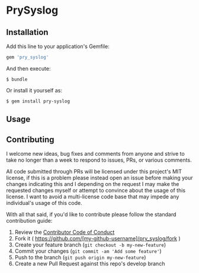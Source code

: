 # PrySyslog

## Installation

Add this line to your application's Gemfile:

```ruby
gem 'pry_syslog'
```

And then execute:

    $ bundle

Or install it yourself as:

    $ gem install pry-syslog

## Usage

## Contributing

I welcome new ideas, bug fixes and comments from anyone and strive to take no
longer than a week to respond to issues, PRs, or various comments.

All code submitted through PRs will be licensed under this project's MIT
license, if this is a problem please instead open an issue before making your
changes indicating this and I depending on the request I may make the requested
changes myself or attempt to convince about the usage of this license. I want
to avoid a multi-license code base that may impede any individual's usage of
this code.

With all that said, if you'd like to contribute please follow the standard
contribution guide:

1. Review the [Contributor Code of Conduct][1]
2. Fork it ( https://github.com/[my-github-username]/pry_syslog/fork )
3. Create your feature branch (`git checkout -b my-new-feature`)
4. Commit your changes (`git commit -am 'Add some feature'`)
5. Push to the branch (`git push origin my-new-feature`)
6. Create a new Pull Request against this repo's develop branch

[1]: CODE_OF_CONDUCT.md
